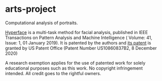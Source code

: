 # arts-project

Computational analysis of portraits.

[Hyperface](https://ieeexplore.ieee.org/document/8170321) is a multi-task method for facial analysis, published in IEEE Transactions on Pattern Analysis and Machine Intelligence ( Volume: 41, Issue: 1, 01 January 2019). It is patented by the authors and [its patent](https://patents.google.com/patent/US10860837B2/en) is granted by US Patent Office (Patent Number US10860837B2, 8 December 2020)

A research exemption applies for the use of patented work for solely educational purposes such as this work. No copyright infringement intended. All credit goes to the rightful owners.
